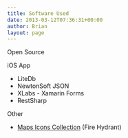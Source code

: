```yaml
---
title: Software Used
date: 2013-03-12T07:36:31+00:00
author: Brian
layout: page
---
```

Open Source

iOS App

  * LiteDb
  * NewtonSoft JSON
  * XLabs - Xamarin Forms
  * RestSharp


Other

  * <span style="line-height: 14px;"><a href="http://mapicons.nicolasmollet.com" target="_blank">Maps Icons Collection</a> (Fire Hydrant)<br /> </span>
